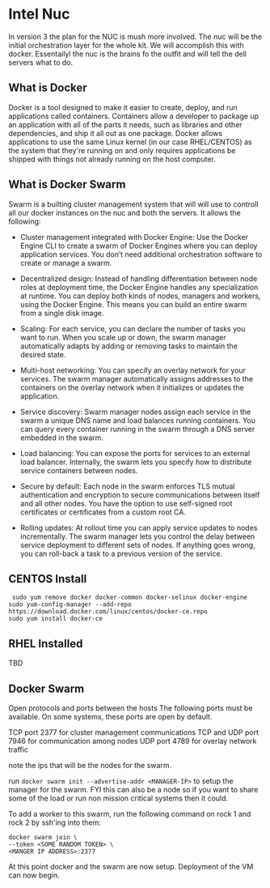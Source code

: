 # Intel Nuc
 In version 3 the plan for the NUC is mush more involved. The nuc will be the initial orchestration layer for the whole kit. We will accomplish this with docker. Essentailyl the nuc is the brains fo the outfit and will tell the dell servers what to do.


## What is Docker
Docker is a tool designed to make it easier to create, deploy, and run applications called containers. Containers allow a developer to package up an application with all of the parts it needs, such as libraries and other dependencies, and ship it all out as one package. Docker allows applications to use the same Linux kernel (in our case RHEL/CENTOS) as the system that they're running on and only requires applications be shipped with things not already running on the host computer.


## What is Docker Swarm
Swarm is a builting cluster management system that will will use to controll all our docker instances on the nuc and both the servers. It allows the following:

- Cluster management integrated with Docker Engine: Use the Docker Engine CLI to create a swarm of Docker Engines where you can deploy application services. You don’t need additional orchestration software to create or manage a swarm.

- Decentralized design: Instead of handling differentiation between node roles at deployment time, the Docker Engine handles any specialization at runtime. You can deploy both kinds of nodes, managers and workers, using the Docker Engine. This means you can build an entire swarm from a single disk image.

- Scaling: For each service, you can declare the number of tasks you want to run. When you scale up or down, the swarm manager automatically adapts by adding or removing tasks to maintain the desired state.

- Multi-host networking: You can specify an overlay network for your services. The swarm manager automatically assigns addresses to the containers on the overlay network when it initializes or updates the application.

- Service discovery: Swarm manager nodes assign each service in the swarm a unique DNS name and load balances running containers. You can query every container running in the swarm through a DNS server embedded in the swarm.

- Load balancing: You can expose the ports for services to an external load balancer. Internally, the swarm lets you specify how to distribute service containers between nodes.

- Secure by default: Each node in the swarm enforces TLS mutual authentication and encryption to secure communications between itself and all other nodes. You have the option to use self-signed root certificates or certificates from a custom root CA.

- Rolling updates: At rollout time you can apply service updates to nodes incrementally. The swarm manager lets you control the delay between service deployment to different sets of nodes. If anything goes wrong, you can roll-back a task to a previous version of the service.



## CENTOS Install
```
 sudo yum remove docker docker-common docker-selinux docker-engine
sudo yum-config-manager --add-repo https://download.docker.com/linux/centos/docker-ce.repo
sudo yum install docker-ce
```

## RHEL Installed
TBD


## Docker Swarm

Open protocols and ports between the hosts
The following ports must be available. On some systems, these ports are open by default.

TCP port 2377 for cluster management communications
TCP and UDP port 7946 for communication among nodes
UDP port 4789 for overlay network traffic

note the ips that will be the nodes for the swarm.

run `docker swarm init --advertise-addr <MANAGER-IP>`
to setup the manager for the swarm. FYI this can also be a node so if you want to share some of the load or run non mission critical systems then it could.

To add a worker to this swarm, run the following command on rock 1 and rock 2 by ssh'ing into them:

    docker swarm join \
    --token <SOME RANDOM TOKEN> \
    <MANGER IP ADDRESS>:2377

At this point docker and the swarm are now setup. Deployment of the VM can now begin.
